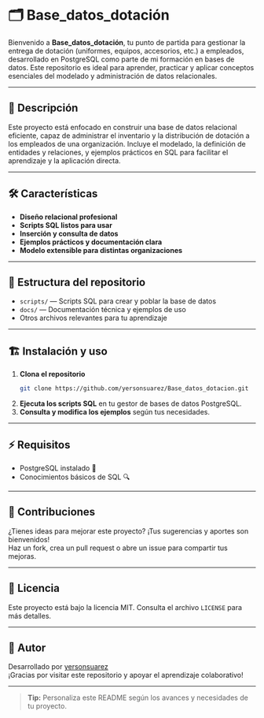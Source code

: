 # 🗂️ Base_datos_dotación

Bienvenido a **Base_datos_dotación**, tu punto de partida para gestionar la entrega de dotación (uniformes, equipos, accesorios, etc.) a empleados, desarrollado en PostgreSQL como parte de mi formación en bases de datos. Este repositorio es ideal para aprender, practicar y aplicar conceptos esenciales del modelado y administración de datos relacionales.

---

## 🚀 Descripción

Este proyecto está enfocado en construir una base de datos relacional eficiente, capaz de administrar el inventario y la distribución de dotación a los empleados de una organización. Incluye el modelado, la definición de entidades y relaciones, y ejemplos prácticos en SQL para facilitar el aprendizaje y la aplicación directa.

---

## 🛠️ Características

- **Diseño relacional profesional**  
- **Scripts SQL listos para usar**  
- **Inserción y consulta de datos**  
- **Ejemplos prácticos y documentación clara**  
- **Modelo extensible para distintas organizaciones**

---

## 📁 Estructura del repositorio

- `scripts/` — Scripts SQL para crear y poblar la base de datos
- `docs/` — Documentación técnica y ejemplos de uso
- Otros archivos relevantes para tu aprendizaje

---

## 🏗️ Instalación y uso

1. **Clona el repositorio**
   ```bash
   git clone https://github.com/yersonsuarez/Base_datos_dotacion.git
   ```
2. **Ejecuta los scripts SQL** en tu gestor de bases de datos PostgreSQL.
3. **Consulta y modifica los ejemplos** según tus necesidades.

---

## ⚡ Requisitos

- PostgreSQL instalado 🐘
- Conocimientos básicos de SQL 🔍

---

## 🤝 Contribuciones

¿Tienes ideas para mejorar este proyecto? ¡Tus sugerencias y aportes son bienvenidos!  
Haz un fork, crea un pull request o abre un issue para compartir tus mejoras.

---

## 📄 Licencia

Este proyecto está bajo la licencia MIT. Consulta el archivo `LICENSE` para más detalles.

---

## 👤 Autor

Desarrollado por [yersonsuarez](https://github.com/yersonsuarez)  
¡Gracias por visitar este repositorio y apoyar el aprendizaje colaborativo!

---

> **Tip:** Personaliza este README según los avances y necesidades de tu proyecto.
